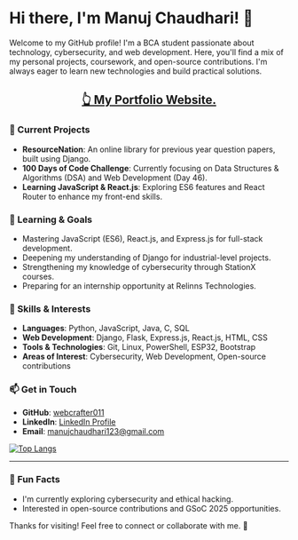 # Hi there, I'm Manuj Chaudhari! 👋

Welcome to my GitHub profile! I'm a BCA student passionate about technology, cybersecurity, and web development. Here, you'll find a mix of my personal projects, coursework, and open-source contributions. I'm always eager to learn new technologies and build practical solutions.

## [<center>👆 My Portfolio Website.</center>](https://www.manujchaudhari.me/)

### 🔭 Current Projects
- **ResourceNation**: An online library for previous year question papers, built using Django.
- **100 Days of Code Challenge**: Currently focusing on Data Structures & Algorithms (DSA) and Web Development (Day 46).
- **Learning JavaScript & React.js**: Exploring ES6 features and React Router to enhance my front-end skills.

### 🌱 Learning & Goals
- Mastering JavaScript (ES6), React.js, and Express.js for full-stack development.
- Deepening my understanding of Django for industrial-level projects.
- Strengthening my knowledge of cybersecurity through StationX courses.
- Preparing for an internship opportunity at Relinns Technologies.

### 💼 Skills & Interests
- **Languages**: Python, JavaScript, Java, C, SQL
- **Web Development**: Django, Flask, Express.js, React.js, HTML, CSS
- **Tools & Technologies**: Git, Linux, PowerShell, ESP32, Bootstrap
- **Areas of Interest**: Cybersecurity, Web Development, Open-source contributions

### 📫 Get in Touch
- **GitHub**: [webcrafter011](https://github.com/webcrafter011)
- **LinkedIn**: [LinkedIn Profile](https://www.linkedin.com/in/manuj-chaudhari-54b7bb242/)
- **Email**: manujchaudhari123@gmail.com

[![Top Langs](https://github-readme-stats.vercel.app/api/top-langs/?username=webcrafter011&layout=pie)](https://github.com/anuraghazra/github-readme-stats)

---
### 🌟 Fun Facts
- I'm currently exploring cybersecurity and ethical hacking.
- Interested in open-source contributions and GSoC 2025 opportunities.

Thanks for visiting! Feel free to connect or collaborate with me. 🚀

